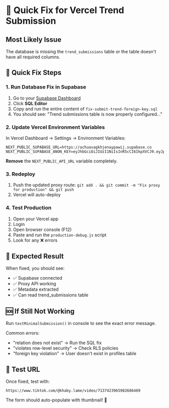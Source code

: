 # 🚀 Quick Fix for Vercel Trend Submission

## Most Likely Issue
The database is missing the `trend_submissions` table or the table doesn't have all required columns.

## 🔧 Quick Fix Steps

### 1. Run Database Fix in Supabase
1. Go to your [Supabase Dashboard](https://supabase.com/dashboard)
2. Click **SQL Editor**
3. Copy and run the entire content of `fix-submit-trend-foreign-key.sql`
4. You should see: "Trend submissions table is now properly configured..."

### 2. Update Vercel Environment Variables
In Vercel Dashboard → Settings → Environment Variables:

```
NEXT_PUBLIC_SUPABASE_URL=https://achuavagkhjenaypawij.supabase.co
NEXT_PUBLIC_SUPABASE_ANON_KEY=eyJhbGciOiJIUzI1NiIsInR5cCI6IkpXVCJ9.eyJpc3MiOiJzdXBhYmFzZSIsInJlZiI6ImFjaHVhdmFna2hqZW5heXBhd2lqIiwicm9sZSI6ImFub24iLCJpYXQiOjE3NTI1OTY0MjQsImV4cCI6MjA2ODE3MjQyNH0.L4J5SIVGZDYAFAwNuR9b_hIvcpTJWGfu0Dvry7Umg2g
```

**Remove** the `NEXT_PUBLIC_API_URL` variable completely.

### 3. Redeploy
1. Push the updated proxy route: `git add . && git commit -m "Fix proxy for production" && git push`
2. Vercel will auto-deploy

### 4. Test Production
1. Open your Vercel app
2. Login
3. Open browser console (F12)
4. Paste and run the `production-debug.js` script
5. Look for any ❌ errors

## 🎯 Expected Result
When fixed, you should see:
- ✅ Supabase connected
- ✅ Proxy API working
- ✅ Metadata extracted
- ✅ Can read trend_submissions table

## 🆘 If Still Not Working
Run `testMinimalSubmission()` in console to see the exact error message.

Common errors:
- "relation does not exist" → Run the SQL fix
- "violates row-level security" → Check RLS policies
- "foreign key violation" → User doesn't exist in profiles table

## 📱 Test URL
Once fixed, test with:
```
https://www.tiktok.com/@khaby.lame/video/7137423965982686469
```

The form should auto-populate with thumbnail! 🎉
